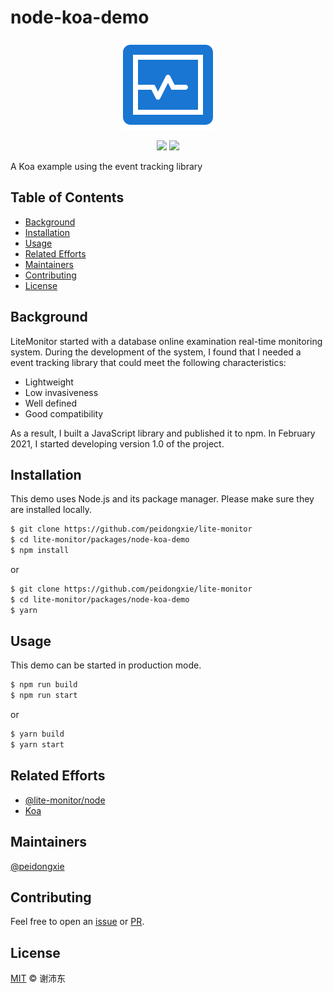 # node-koa-demo

<p align="center">
  <img src="https://raw.githubusercontent.com/peidongxie/lite-monitor/main/packages/frontend/public/logo.png">
</p>
<p align="center">
  <img src="https://img.shields.io/github/license/peidongxie/lite-monitor" />
  <img src="https://img.shields.io/github/package-json/v/peidongxie/lite-monitor" />
</p>

A Koa example using the event tracking library

## Table of Contents

- [Background](#background)
- [Installation](#installation)
- [Usage](#usage)
- [Related Efforts](#related-efforts)
- [Maintainers](#maintainers)
- [Contributing](#contributing)
- [License](#license)

## Background

LiteMonitor started with a database online examination real-time monitoring system. During the development of the system, I found that I needed a event tracking library that could meet the following characteristics:

- Lightweight
- Low invasiveness
- Well defined
- Good compatibility

As a result, I built a JavaScript library and published it to npm. In February 2021, I started developing version 1.0 of the project.

## Installation

This demo uses Node.js and its package manager. Please make sure they are installed locally.

```sh
$ git clone https://github.com/peidongxie/lite-monitor
$ cd lite-monitor/packages/node-koa-demo
$ npm install
```

or

```sh
$ git clone https://github.com/peidongxie/lite-monitor
$ cd lite-monitor/packages/node-koa-demo
$ yarn
```

## Usage

This demo can be started in production mode.

```sh
$ npm run build
$ npm run start
```

or

```sh
$ yarn build
$ yarn start
```

## Related Efforts

- [@lite-monitor/node](https://github.com/peidongxie/lite-monitor/tree/main/packages/lite-monitor-node)
- [Koa](https://github.com/koajs/koa)

## Maintainers

[@peidongxie](https://github.com/peidongxie)

## Contributing

Feel free to open an [issue](https://github.com/peidongxie/lite-monitor/issues/new) or [PR](https://github.com/peidongxie/lite-monitor/compare).

## License

[MIT](../../LICENSE) © 谢沛东
